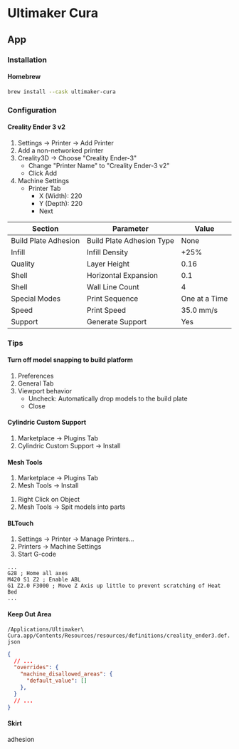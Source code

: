# Ultimaker Cura

<!--
https://www.domestika.org/en/courses/833-introduction-to-3d-design-and-printing
https://www.udemy.com/course/impressao-3d-um-guia-passo-a-passo-2020/
https://www.udemy.com/course/3d-printing-through-to-painting/
https://www.udemy.com/course/3d-printing-101-the-ultimate-beginners-guide/
https://www.udemy.com/course/how-to-optimize-3d-prints/
https://www.linkedin.com/learning/additive-manufacturing-optimizing-3d-prints-2/getting-the-most-out-of-your-3d-printer
https://www.coursera.org/lecture/3d-print-hardware/04-02-04-cura-slicer-basics-WJiS5
-->

## App

### Installation

#### Homebrew

```sh
brew install --cask ultimaker-cura
```

### Configuration

#### Creality Ender 3 v2

1. Settings -> Printer -> Add Printer
2. Add a non-networked printer
3. Creality3D -> Choose "Creality Ender-3"
   - Change "Printer Name" to "Creality Ender-3 v2"
   - Click Add
4. Machine Settings
   - Printer Tab
     - X (Width): 220
     - Y (Depth): 220
     - Next

<!--
https://www.youtube.com/watch?v=F6BCra3vW_k&t=36s
https://www.youtube.com/watch?v=wbcB9LT40lE
https://www.youtube.com/watch?v=us8YqV-sJkw
https://www.youtube.com/watch?v=Xkr8YFtMgG4
https://www.youtube.com/watch?v=k-inUpjRVLA
https://www.youtube.com/watch?v=FdnV71HYIEw
https://www.youtube.com/watch?v=tvxugQmhrcc
https://www.youtube.com/watch?v=gSySGU-52Lo
https://www.youtube.com/watch?v=XadcyqoQmrw
-->

| Section | Parameter | Value |
| --- | --- | --- |
| Build Plate Adhesion | Build Plate Adhesion Type | None |
| Infill | Infill Density | +25% |
| Quality | Layer Height | 0.16 |
| Shell | Horizontal Expansion | 0.1 |
| Shell | Wall Line Count | 4 |
| Special Modes | Print Sequence | One at a Time |
| Speed | Print Speed | 35.0 mm/s |
| Support | Generate Support | Yes |

### Tips

#### Turn off model snapping to build platform

1. Preferences
2. General Tab
3. Viewport behavior
   - Uncheck: Automatically drop models to the build plate
   - Close

#### Cylindric Custom Support

1. Marketplace -> Plugins Tab
2. Cylindric Custom Support -> Install
<!-- 3.  -->

#### Mesh Tools

1. Marketplace -> Plugins Tab
2. Mesh Tools -> Install
<!-- 3.  -->

1. Right Click on Object
2. Mesh Tools -> Spit models into parts

#### BLTouch

1. Settings -> Printer -> Manage Printers...
2. Printers -> Machine Settings
3. Start G-code

```
...
G28 ; Home all axes
M420 S1 Z2 ; Enable ABL
G1 Z2.0 F3000 ; Move Z Axis up little to prevent scratching of Heat Bed
...
```

#### Keep Out Area

`/Applications/Ultimaker\ Cura.app/Contents/Resources/resources/definitions/creality_ender3.def.json`

```json
{
  // ...
  "overrides": {
    "machine_disallowed_areas": {
      "default_value": []
    },
  }
  // ...
}
```

#### Skirt

adhesion
